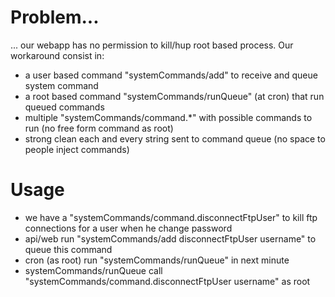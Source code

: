 
# Problem...
 
... our webapp has no permission to kill/hup root based process. Our workaround consist in:

* a user based command "systemCommands/add" to receive and queue system command 
* a root based command "systemCommands/runQueue" (at cron) that run queued commands
* multiple "systemCommands/command.*" with possible commands to run (no free form command as root)
* strong clean each and every string sent to command queue (no space to people inject commands)

# Usage

* we have a "systemCommands/command.disconnectFtpUser" to kill ftp connections for a user when he change password
* api/web run "systemCommands/add disconnectFtpUser username" to queue this command
* cron (as root) run "systemCommands/runQueue" in next minute
* systemCommands/runQueue call "systemCommands/command.disconnectFtpUser username" as root
